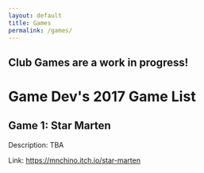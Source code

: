 ```yaml
---
layout: default
title: Games
permalink: /games/
---
```


## Club Games are a work in progress!

# Game Dev's 2017 Game List

## Game 1: Star Marten

Description: TBA

Link: https://mnchino.itch.io/star-marten

